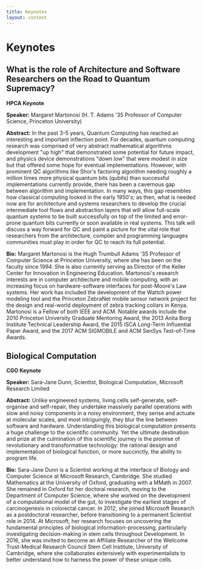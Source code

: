 ```yaml
---
title: Keynotes
layout: content
---
```


# Keynotes

## What is the role of Architecture and Software Researchers on the Road to Quantum Supremacy?

**HPCA Keynote**

**Speaker:** Margaret Martonosi (H. T. Adams '35 Professor of Computer Science, Princeton University)

**Abstract:** In the past 3-5 years, Quantum Computing has reached an interesting and important inflection point. For decades, quantum computing research was comprised of very abstract mathematical algorithms development "up high" that demonstrated some potential for future impact, and physics device demonstrations "down low" that were modest in size but that offered some hope for eventual implementations. However, with prominent QC algorithms like Shor's factoring algorithm needing roughly a million times more physical quantum bits (qubits) than successful implementations currently provide, there has been a cavernous gap between algorithm and implementation. In many ways, this gap resembles how classical computing looked in the early 1950's; as then, what is needed now are for architecture and systems researchers to develop the crucial intermediate tool flows and abstraction layers that will allow full-scale quantum systems to be built successfully on top of the limited and error-prone quantum bits currently or soon available in real systems. This talk will discuss a way forward for QC and paint a picture for the vital role that researchers from the architecture, compiler and programming languages communities must play in order for QC to reach its full potential.

**Bio:** Margaret Martonosi is the Hugh Trumbull Adams '35 Professor of Computer Science at Princeton University, where she has been on the faculty since 1994. She is also currently serving as Director of the Keller Center for Innovation in Engineering Education. Martonosi's research interests are in computer architecture and mobile computing, with an increasing focus on hardware-software interfaces for post-Moore's Law systems. Her work has included the development of the Wattch power modeling tool and the Princeton ZebraNet mobile sensor network project for the design and real-world deployment of zebra tracking collars in Kenya. Martonosi is a Fellow of both IEEE and ACM. Notable awards include the 2010 Princeton University Graduate Mentoring Award, the 2013 Anita Borg Institute Technical Leadership Award, the 2015 ISCA Long-Term Influential Paper Award, and the 2017 ACM SIGMOBILE and ACM SenSys Test-of-Time Awards.


## Biological Computation

**CGO Keynote**

**Speaker:** Sara-Jane Dunn, Scientist, Biological Computation, Microsoft Research Limited

**Abstract:** Unlike engineered systems, living cells self-generate, self-organise and self-repair, they undertake massively parallel operations with slow and noisy components in a noisy environment, they sense and actuate at molecular scales, and most intriguingly, they blur the line between software and hardware. Understanding this biological computation presents a huge challenge to the scientific community. Yet the ultimate destination and prize at the culmination of this scientific journey is the promise of revolutionary and transformative technology: the rational design and implementation of biological function, or more succinctly, the ability to program life.

**Bio:** Sara-Jane Dunn is a Scientist working at the interface of Biology and Computer Science at Microsoft Research, Cambridge. She studied Mathematics at the University of Oxford, graduating with a MMath in 2007. She remained in Oxford for her doctoral research, moving to the Department of Computer Science, where she worked on the development of a computational model of the gut, to investigate the earliest stages of carcinogenesis in colorectal cancer. In 2012, she joined Microsoft Research as a postdoctoral researcher, before transitioning to a permanent Scientist role in 2014. At Microsoft, her research focuses on uncovering the fundamental principles of biological information-processing, particularly investigating decision-making in stem cells throughout Development. In 2016, she was invited to become an Affiliate Researcher of the Wellcome Trust-Medical Research Council Stem Cell Institute, University of Cambridge, where she collaborates extensively with experimentalists to better understand how to harness the power of these unique cells.

